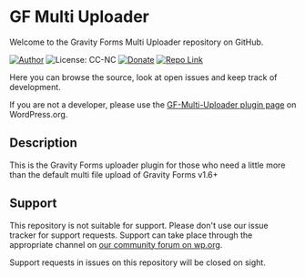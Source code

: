 # GF Multi Uploader
Welcome to the Gravity Forms Multi Uploader repository on GitHub.

[![Author](https://img.shields.io/badge/author-sh1zen-brightgreen.svg)](https://sh1zen.github.io/)
![License: CC-NC](https://img.shields.io/badge/License-CCNC-orange.svg)
[![Donate](https://img.shields.io/badge/Donate-PayPal-blue.svg)](https://www.paypal.com/donate?business=dev.sh1zen%40outlook.it&item_name=Thank+you+in+advanced+for+the+kind+donations.+You+will+sustain+me+developing+GF-Multi-Uploader.&currency_code=EUR)
[![Repo Link](https://img.shields.io/badge/Repo-Link-black.svg)](https://github.com/sh1zen/gf-multi-uploader)


Here you can browse the source, look at open issues and keep track of development.

If you are not a developer, please use the [GF-Multi-Uploader plugin page](https://wordpress.org/plugins/gf-multi-uploader/) on WordPress.org.

## Description

This is the Gravity Forms uploader plugin for those who need a little more than the default multi file upload of Gravity Forms v1.6+ 

## Support
This repository is not suitable for support. Please don't use our issue tracker for support requests. Support can take 
place through the appropriate channel on [our community forum on wp.org](https://wordpress.org/support/plugin/gf-multi-uploader/).

Support requests in issues on this repository will be closed on sight.

